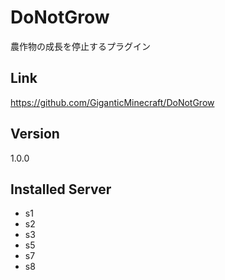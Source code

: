 # DoNotGrow
農作物の成長を停止するプラグイン

## Link
https://github.com/GiganticMinecraft/DoNotGrow

## Version
1.0.0

## Installed Server
- s1
- s2
- s3
- s5
- s7
- s8
